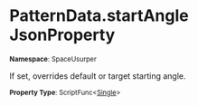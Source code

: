 # PatternData.startAngle JsonProperty

<small>**Namespace**: SpaceUsurper</small>

If set, overrides default or target starting angle.

<small>**Property Type**: ScriptFunc&lt;[Single](https://docs.microsoft.com/en-us/dotnet/api/system.single?view=netframework-4.5)&gt;</small>

